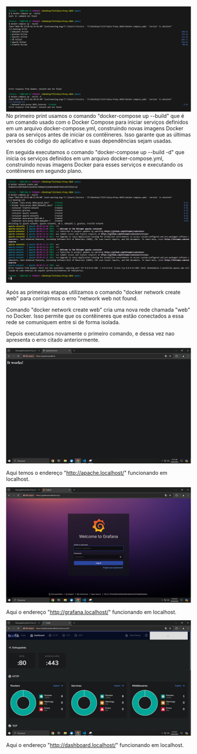 ![Print1](imagens/1.PNG)
No primeiro print usamos o comando "docker-compose up --build" que é um comando usado com o Docker Compose para iniciar serviços definidos em um arquivo docker-compose.yml, construindo novas imagens Docker para os serviços antes de iniciar os contêineres. Isso garante que as últimas versões do código do aplicativo e suas dependências sejam usadas.

Em seguida executamos o comando "docker-compose up --build -d" que inicia os serviços definidos em um arquivo docker-compose.yml, construindo novas imagens Docker para esses serviços e executando os contêineres em segundo plano.

![Print3](imagens/3.PNG)

Após as primeiras etapas utilizamos o comando "docker network create web" para corrigirmos o erro "network web not found.

Comando "docker network create web" cria uma nova rede chamada "web" no Docker. Isso permite que os contêineres que estão conectados a essa rede se comuniquem entre si de forma isolada.

Depois executamos novamente o primeiro comando, e dessa vez nao apresenta o erro citado anteriormente.

![Print4](imagens/4.PNG)

Aqui temos o endereço "http://apache.localhost/" funcionando em localhost.

![Print5](imagens/5.PNG)

Aqui o endereço "http://grafana.localhost/" funcionando em localhost.

![Print6](imagens/6.PNG)

Aqui o endereço "http://dashboard.localhost/" funcionando em localhost.